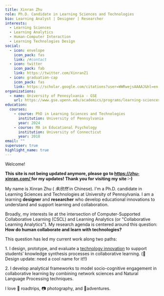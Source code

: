```yaml
---
title: Xinran Zhu
role: Ph.D. Candidate in Learning Sciences and Technologies
bio: Learning Analyst | Designer | Researcher
interests:
  - Learning Sciences
  - Learning Analytics
  - Human-Computer Interaction
  - Learning Technologies Design
social:
  - icon: envelope
    icon_pack: fas
    link: /#contact
  - icon: twitter
    icon_pack: fab
    link: https://twitter.com/XinranZ1
  - icon: graduation-cap
    icon_pack: fas
    link: https://scholar.google.com/citations?user=WWRwejsAAAAJ&hl=en
organizations:
  - name: University of Pennsylvania - GSE
    url: https://www.gse.upenn.edu/academics/programs/learning-sciences-technology-phd
education:
  courses:
    - course: PhD in Learning Sciences and Technologies
      institution: University of Pennsylvania
      year: 2024
    - course: MA in Educational Psychology
      institution: University of Connecticut
      year: 2018
email: ""
superuser: true
highlight_name: true
---
```

Welcome! 

**T﻿his site is not being updated anymore, please go to [https://zhu-xinran.com/ ](https://zhu-xinran.com/)for my updates! Thank you for visiting my site :-)**

My name is Xinran Zhu ( *朱欣然* in Chinese). I'm a Ph.D. candidate in Learning Sciences and Technologies at University of Pennsylvania. I am a learning **designer** and **researcher** who develop educational innovations to understand and support learning and collaboration. 

Broadly, my interests lie at the intersection of Computer-Supported Collaborative Learning (CSCL) and Learning Analytics (or "Collaborative Learning Analytics"). My research agenda is centered around this question: **How do human collaborate and learn with technologies?**

T﻿his question has led my current work along two paths:

1﻿. I design, prototype, and evaluate a [technology innovation](https://docs.google.com/document/d/1vIn5NR-ZrOJJwmNe9qB_FvDjshmg4-vIWX36PpxuA0w/edit) to support students’ knowledge synthesis processes in collaborative learning. (🌼 Design update: need a cool name for it!!)

2﻿. I develop analytical frameworks to model socio-cognitive engagement in collaborative learning by combining network sciences and Natural Language Processing techniques.

I love 🚗 roadtrips, 📷 photography, and  🎈adventures.

<!--
{{< icon name="download" pack="fas" >}} Download my {{< staticref "uploads/demo_resume.pdf" "newtab" >}}resumé{{< /staticref >}}.
-->